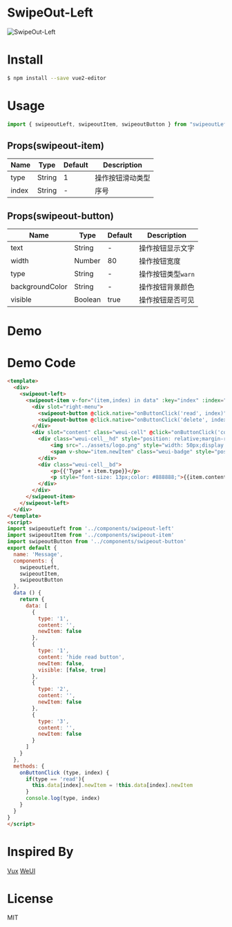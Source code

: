 # SwipeOut-Left

![SwipeOut-Left](https://www.dropbox.com/s/7com4d32zct44nc/Vue2Editor-Centered.png?raw=1)

# Install

```bash
$ npm install --save vue2-editor
```

# Usage

```javascript
import { swipeoutLeft, swipeoutItem, swipeoutButton } from "swipeoutLeft";
```

## Props(swipeout-item)

| Name                  | Type    | Default                                              | Description                                  |
| --------------------- | ------- | ---------------------------------------------------- | ---------------------------------------------|
| type                  | String  | 1                                                    | 操作按钮滑动类型                             |
| index                 | String  | -                                                    | 序号                                         |

## Props(swipeout-button)

| Name                  | Type    | Default                                              | Description                                  |
| --------------------- | ------- | ---------------------------------------------------- | ---------------------------------------------|
| text                  | String  | -                                                    | 操作按钮显示文字                             |
| width                 | Number  | 80                                                   | 操作按钮宽度                                 |
| type                  | String  | -                                                    | 操作按钮类型`warn`                           |
| backgroundColor       | String  | -                                                    | 操作按钮背景颜色                             |
| visible               | Boolean | true                                                 | 操作按钮是否可见                             |

# Demo



# Demo Code

```html
<template>
  <div>
    <swipeout-left>
      <swipeout-item v-for="(item,index) in data" :key="index" :index="index" :type="item.type">
        <div slot="right-menu">
          <swipeout-button @click.native="onButtonClick('read', index)" :visible="item.visible!=null?item.visible[0]:true" :width="120" background-color="#c8c8cd">{{item.newItem?"标为已读":"标为未读"}}</swipeout-button>
          <swipeout-button @click.native="onButtonClick('delete', index)" type="warn">删除</swipeout-button>
        </div>
        <div slot="content" class="weui-cell" @click="onButtonClick('content', index)">
          <div class="weui-cell__hd" style="position: relative;margin-right: 10px;">
              <img src="../assets/logo.png" style="width: 50px;display: block">
              <span v-show="item.newItem" class="weui-badge" style="position: absolute;top: -.4em;right: -.4em;">8</span>
          </div>
          <div class="weui-cell__bd">
              <p>{{'Type' + item.type}}</p>
              <p style="font-size: 13px;color: #888888;">{{item.content}}</p>
          </div>
        </div>
      </swipeout-item>
    </swipeout-left>
  </div>
</template>
<script>
import swipeoutLeft from '../components/swipeout-left'
import swipeoutItem from '../components/swipeout-item'
import swipeoutButton from '../components/swipeout-button'
export default {
  name: 'Message',
  components: {
    swipeoutLeft,
    swipeoutItem,
    swipeoutButton
  },
  data () {
    return {
      data: [
        {
          type: '1',
          content: '',
          newItem: false
        },
        {
          type: '1',
          content: 'hide read button',
          newItem: false,
          visible: [false, true]
        },
        {
          type: '2',
          content: '',
          newItem: false
        },
        {
          type: '3',
          content: '',
          newItem: false
        }
      ]
    }
  },
  methods: {
    onButtonClick (type, index) {
      if(type == 'read'){
        this.data[index].newItem = !this.data[index].newItem
      }
      console.log(type, index)
    }
  }
}
</script>
```

# Inspired By

[Vux](https://github.com/airyland/vux)
[WeUI](https://github.com/Tencent/weui)

# License

MIT
